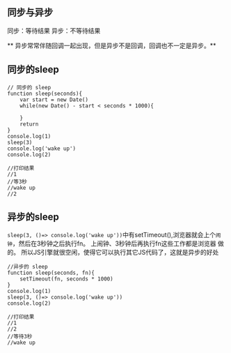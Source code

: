 ## 同步与异步
同步：等待结果
异步：不等待结果

** 异步常常伴随回调一起出现，但是异步不是回调，回调也不一定是异步。**

## 同步的sleep
```
// 同步的 sleep
function sleep(seconds){
    var start = new Date()
    while(new Date() - start < seconds * 1000){

    }
    return
}
console.log(1)
sleep(3)
console.log('wake up')
console.log(2)

//打印结果
//1 
//等3秒
//wake up
//2
```

## 异步的sleep
`sleep(3, ()=> console.log('wake up'))`中有setTimeout(),浏览器就会上个`闹钟`，然后在3秒钟之后执行fn。 上闹钟、3秒钟后再执行fn这些工作都是浏览器
做的。 所以JS引擎就很空闲，使得它可以执行其它JS代码了，这就是异步的好处

```
//异步的 sleep
function sleep(seconds, fn){
    setTimeout(fn, seconds * 1000)
}
console.log(1)
sleep(3, ()=> console.log('wake up'))
console.log(2)

//打印结果
//1
//2
//等待3秒
//wake up

```






